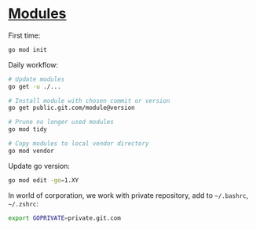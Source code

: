 # [Modules](https://github.com/golang/go/wiki/Modules)

First time:

```sh
go mod init
```

Daily workflow:

```sh
# Update modules
go get -u ./...

# Install module with chosen commit or version
go get public.git.com/module@version

# Prune no longer used modules
go mod tidy

# Copy modules to local vendor directory
go mod vendor
```

Update go version:

```sh
go mod edit -go=1.XY
```

In world of corporation, we work with private repository, add to `~/.bashrc`, `~/.zshrc`:

```sh
export GOPRIVATE=private.git.com
```
